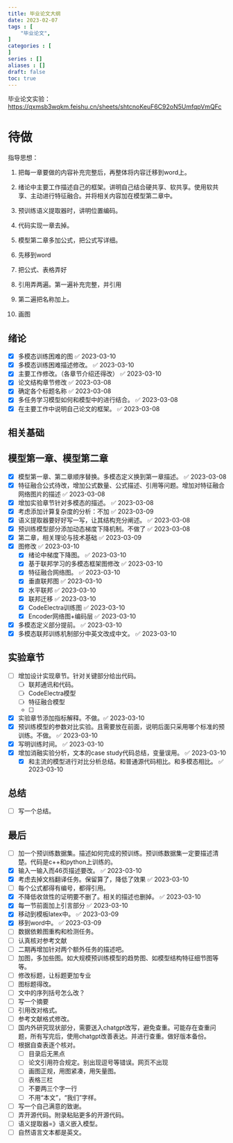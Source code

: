 ```yaml
---
title: 毕业论文大纲
date: 2023-02-07
tags : [
	"毕业论文",
]
categories : [
]
series : []
aliases : []
draft: false
toc: true
---
```




毕业论文实验： https://qxmsb3wqkm.feishu.cn/sheets/shtcnoKeuF6C92oN5UmfqpVmQFc



# 待做
指导思想：
1. 把每一章要做的内容补充完整后，再整体将内容迁移到word上。

1. 绪论中主要工作描述自己的框架。讲明自己结合硬共享、软共享。使用软共享、主动进行特征融合。并将相关内容加在模型第二章中。
2. 预训练语义提取器时，讲明位置编码。
3. 代码实现一章去掉。
4. 模型第二章多加公式，把公式写详细。

1. 先移到word
2. 把公式、表格弄好
3. 引用弄两遍。第一遍补充完整，并引用
4. 第二遍把名称加上。
5. 画图


## 绪论
- [x] 多模态训练困难的图 ✅ 2023-03-10
- [x] 多模态训练困难描述修改。 ✅ 2023-03-10
- [x] 主要工作修改。（各章节介绍还得改） ✅ 2023-03-10
- [x] 论文结构章节修改 ✅ 2023-03-08
- [x] 确定各个标题名称 ✅ 2023-03-08
- [x] 多任务学习模型如何和模型中的进行结合。 ✅ 2023-03-08
- [x] 在主要工作中说明自己论文的框架。 ✅ 2023-03-08
## 相关基础
## 模型第一章、模型第二章
- [x] 模型第一章、第二章顺序替换。多模态定义换到第一章描述。 ✅ 2023-03-08
- [x] 特征融合公式待改，增加公式数量、公式描述、引用等问题。增加对特征融合网络图片的描述 ✅ 2023-03-08
- [x] 增加实验章节针对多模态的描述。 ✅ 2023-03-08
- [x] 考虑添加计算复杂度的分析：不加 ✅ 2023-03-09
- [x] 语义提取器要好好写一写，让其结构充分阐述。 ✅ 2023-03-08
- [x] 预训练模型部分添加动态梯度下降机制。不做了 ✅ 2023-03-08
- [x] 第二章，相关理论与技术基础 ✅ 2023-03-09
- [x] 图修改 ✅ 2023-03-10
	- [x] 绪论中梯度下降图。 ✅ 2023-03-10
	- [x] 基于联邦学习的多模态框架图修改 ✅ 2023-03-10
	- [x] 特征融合网络图。 ✅ 2023-03-10
	- [x] 垂直联邦图 ✅ 2023-03-10
	- [x] 水平联邦 ✅ 2023-03-10
	- [x] 联邦迁移 ✅ 2023-03-10
	- [x] CodeElectra训练图 ✅ 2023-03-10
	- [x] Encoder网络图+编码层 ✅ 2023-03-10
- [x] 多模态定义部分提前。 ✅ 2023-03-10
- [x] 多模态联邦训练机制部分中英文改成中文。 ✅ 2023-03-10
## 实验章节
- [ ] 增加设计实现章节。针对关键部分给出代码。
	- [ ] 联邦通讯和代码。
	- [ ] CodeElectra模型
	- [ ] 特征融合模型
	- [ ] 
- [x] 实验章节添加指标解释。不做。✅ 2023-03-10
- [x] 预训练模型的参数对比实验。且需要放在前面，说明后面只采用哪个标准的预训练。不做。 ✅ 2023-03-10
- [x] 写明训练时间。 ✅ 2023-03-10
- [x] 增加消融实验分析，文本的case study代码总结，变量误用。 ✅ 2023-03-10
	- [x] 和主流的模型进行对比分析总结。和普通源代码相比。和多模态相比。 ✅ 2023-03-10
## 总结
- [ ] 写一个总结。
## 最后
- [ ] 加一个预训练数据集。描述如何完成的预训练。预训练数据集一定要描述清楚。代码是c++和python上训练的。
- [x] 输入一输入而46页描述要改。 ✅ 2023-03-10
- [x] 考虑去掉文档翻译任务。保留算了，降低了效果 ✅ 2023-03-10
- [ ] 每个公式都得有编号，都得引用。
- [x] 不降低收敛性的证明要不删了。相关的描述也删掉。 ✅ 2023-03-10
- [x] 每一节前面加上引言部分 ✅ 2023-03-10
- [x] 移动到模板latex中。 ✅ 2023-03-09
- [x] 移到word中。 ✅ 2023-03-09
- [ ] 数据依赖图重构和检测任务。
- [ ] 认真核对参考文献
- [ ] 二期再增加针对两个额外任务的描述吧。
- [ ] 加图，多加些图。如大规模预训练模型的趋势图、如模型结构特征细节图等等。
- [ ] 修改标题，让标题更加专业
- [ ] 图标题得改。
- [ ] 文中的序列括号怎么改？
- [ ] 写一个摘要
- [ ] 引用改对格式。
- [ ] 参考文献格式修改。
- [ ] 国内外研究现状部分，需要送入chatgpt改写，避免查重。可能存在查重问题，所有写完后，使用chatgpt改善表达。并进行查重。做好版本备份。
- [ ] 根据自查表逐个核对。
	- [ ] 目录后无黑点
	- [ ] 论文引用符合规定。别出现逗号等错误。网页不出现
	- [ ]  画图正规，用图紧凑，用矢量图。
	- [ ] 表格三栏
	- [ ] 不要两三个字一行
	- [ ] 不用“本文”，“我们”字样。
- [ ] 写一个自己满意的致谢。
- [ ] 弄开源代码。附录粘贴更多的开源代码。
- [ ] 语义提取器=》语义嵌入模型。
- [ ] 自然语言文本都是英文。
